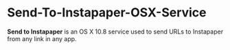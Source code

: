 Send-To-Instapaper-OSX-Service
==============================

**Send to Instapaper** is an OS X 10.8 service used to send URLs to Instapaper from any link in any app.
